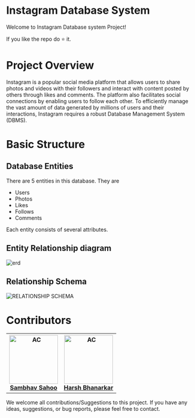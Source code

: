 # Instagram Database System
 Welcome to Instagram Database system Project!
 
 If you like the repo do ⭐ it.
# Project Overview
Instagram is a popular social media platform that allows users to share photos and videos with their followers and interact with content posted by others through likes and comments. The platform also facilitates social connections by enabling users to follow each other. To efficiently manage the vast amount of data generated by millions of users and their interactions, Instagram requires a robust Database Management System (DBMS).


# Basic Structure
## Database Entities
 There are 5 entities in this database. They are
 - Users
 - Photos
 - Likes
 - Follows
 - Comments
   
 Each entity consists of several attributes.

## Entity Relationship diagram
<img src="![image](https://github.com/linaticcode/Instagram_Database/assets/105580131/fb5e9070-4108-4fb3-90b2-7255304b34c7)
" alt="erd">

## Relationship Schema
![RELATIONSHIP SCHEMA](https://github.com/linaticcode/Instagram_Database/assets/105580131/2a2d6cda-a766-4d8d-904a-c12aec78e949)


# Contributors
<table>
    <tr>
        <th>
            <img src="https://avatars.githubusercontent.com/u/105580131?v=4" alt="AC" width = 130px>
            <br>
            <a href="https://github.com/linaticcode">Sambhav Sahoo</a>
        </th>
        <th>
            <img src="https://avatars.githubusercontent.com/u/139684878?s=400&u=2a0103ed625edb14d4777d7336908ad504c83970&v=4" alt="AC" width = 130px>
            <br>
            <a href="">Harsh Bhanarkar</a>
        </th>
    </tr>
</table>

We welcome all contributions/Suggestions to this project. If you have any ideas, suggestions, or bug reports, please feel free to contact.
